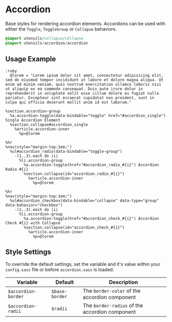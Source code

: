 
# Accordion
Base styles for rendering accordion elements. Accordions can be used
with either the `Toggle`, `ToggleGroup` or `Collapse` behaviors.

```sass
@import utensils/collapse/collapse
@import utensils/accordion/accordion
```

## Usage Example

<!--~ markup/accordion.html.haml -->
```haml
:ruby
  @lorem = "Lorem ipsum dolor sit amet, consectetur adipisicing elit, sed do eiusmod tempor incididunt ut labore et dolore magna aliqua. Ut enim ad minim veniam, quis nostrud exercitation ullamco laboris nisi ut aliquip ex ea commodo consequat. Duis aute irure dolor in reprehenderit in voluptate velit esse cillum dolore eu fugiat nulla pariatur. Excepteur sint occaecat cupidatat non proident, sunt in culpa qui officia deserunt mollit anim id est laborum."

%section.accordion-group
  %a.accordion-toggle(data-bindable="toggle" href="#accordion_single") Single Accordion Element
  %section.collapse#accordion_single
    %article.accordion-inner
      %p=@lorem

%hr
%nav(style="margin-top:1em;")
  %ul#accordion_radio(data-bindable="toggle-group")
    -(1..3).each do |i|
      %li.accordion-group
        %a.accordion-toggle(href="#accordion_radio_#{i}") Accordion Radio #{i}
        %section.collapse(id="accordion_radio_#{i}")
          %article.accordion-inner
            %p=@lorem

%hr
%nav(style="margin-top:1em;")
  %ul#accordion_checkbox(data-bindable="collapse" data-type="group" data-behavior="checkbox")
    -(1..3).each do |i|
      %li.accordion-group
        %a.accordion-toggle(href="#accordion_check_#{i}") Accordion Check #{i} with Collapse
        %section.collapse(id="accordion_check_#{i}")
          %article.accordion-inner
            %p=@lorem
```
<!-- end -->

## Style Settings
To override the default settings, set the variable and it's value
within your `config.sass` file or before `accordion.sass` is loaded.

Variable            | Default        | Description
------------------- | -------------- | -------------------------------------------
`$accordion-border` | `$base-border` | The `border-color` of the accordion component
`$accordion-radii`  | `$radii`       | The `border-radius` of the accordion component

